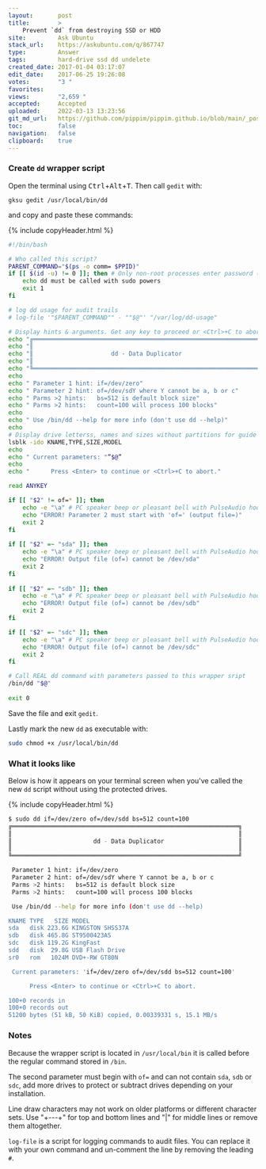 ```yaml
---
layout:       post
title:        >
    Prevent `dd` from destroying SSD or HDD
site:         Ask Ubuntu
stack_url:    https://askubuntu.com/q/867747
type:         Answer
tags:         hard-drive ssd dd undelete
created_date: 2017-01-04 03:17:07
edit_date:    2017-06-25 19:26:08
votes:        "3 "
favorites:    
views:        "2,659 "
accepted:     Accepted
uploaded:     2022-03-13 13:23:56
git_md_url:   https://github.com/pippim/pippim.github.io/blob/main/_posts/2017/2017-01-04-Prevent-_dd_-from-destroying-SSD-or-HDD.md
toc:          false
navigation:   false
clipboard:    true
---
```


### Create `dd` wrapper script

Open the terminal using <kbd>Ctrl</kbd>+<kbd>Alt</kbd>+<kbd>T</kbd>. Then call `gedit` with:

``` 
gksu gedit /usr/local/bin/dd
```

and copy and paste these commands:



{% include copyHeader.html %}
``` bash
#!/bin/bash

# Who called this script?
PARENT_COMMAND="$(ps -o comm= $PPID)"   
if [[ $(id -u) != 0 ]]; then # Only non-root processes enter password (ie "sudo dd ..." is ok)
    echo dd must be called with sudo powers
    exit 1
fi

# log dd usage for audit trails
# log-file '"$PARENT_COMMAND"" - ""$@"' "/var/log/dd-usage"

# Display hints & arguments. Get any key to proceed or <Ctrl>+C to abort
echo "╔════════════════════════════════════════════════════════════════╗"
echo "║                                                                ║"
echo "║                      dd - Data Duplicator                      ║"
echo "║                                                                ║"
echo "╚════════════════════════════════════════════════════════════════╝"
echo
echo " Parameter 1 hint: if=/dev/zero"
echo " Parameter 2 hint: of=/dev/sdY where Y cannot be a, b or c"
echo " Parms >2 hints:   bs=512 is default block size"
echo " Parms >2 hints:   count=100 will process 100 blocks"
echo
echo " Use /bin/dd --help for more info (don't use dd --help)"
echo
# Display drive letterss, names and sizes without partitions for guide
lsblk -ido KNAME,TYPE,SIZE,MODEL
echo
echo " Current parameters: "”$@”
echo
echo "      Press <Enter> to continue or <Ctrl>+C to abort."

read ANYKEY

if [[ "$2" != of=* ]]; then
    echo -e "\a" # PC speaker beep or pleasant bell with PulseAudio hooks
    echo "ERROR! Parameter 2 must start with 'of=' (output file=)"
    exit 2
fi
  
if [[ "$2" =~ "sda" ]]; then
    echo -e "\a" # PC speaker beep or pleasant bell with PulseAudio hooks
    echo "ERROR! Output file (of=) cannot be /dev/sda"
    exit 2
fi
  
if [[ "$2" =~ "sdb" ]]; then
    echo -e "\a" # PC speaker beep or pleasant bell with PulseAudio hooks
    echo "ERROR! Output file (of=) cannot be /dev/sdb"
    exit 2
fi

if [[ "$2" =~ "sdc" ]]; then
    echo -e "\a" # PC speaker beep or pleasant bell with PulseAudio hooks
    echo "ERROR! Output file (of=) cannot be /dev/sdc"
    exit 2
fi  

# Call REAL dd command with parameters passed to this wrapper sript
/bin/dd "$@"
    
exit 0
```

Save the file and exit `gedit`.

Lastly mark the new `dd` as executable with:

``` bash
sudo chmod +x /usr/local/bin/dd
```

### What it looks like

Below is how it appears on your terminal screen when you've called the new `dd` script without using the protected drives.

{% include copyHeader.html %}
``` bash
$ sudo dd if=/dev/zero of=/dev/sdd bs=512 count=100
╔════════════════════════════════════════════════════════════════╗
║                                                                ║
║                       dd - Data Duplicator                     ║
║                                                                ║
╚════════════════════════════════════════════════════════════════╝

 Parameter 1 hint: if=/dev/zero
 Parameter 2 hint: of=/dev/sdY where Y cannot be a, b or c
 Parms >2 hints:   bs=512 is default block size
 Parms >2 hints:   count=100 will process 100 blocks

 Use /bin/dd --help for more info (don't use dd --help)

KNAME TYPE   SIZE MODEL
sda   disk 223.6G KINGSTON SHSS37A
sdb   disk 465.8G ST9500423AS     
sdc   disk 119.2G KingFast        
sdd   disk  29.8G USB Flash Drive 
sr0   rom   1024M DVD+-RW GT80N   

 Current parameters: 'if=/dev/zero of=/dev/sdd bs=512 count=100'

      Press <Enter> to continue or <Ctrl>+C to abort.

100+0 records in
100+0 records out
51200 bytes (51 kB, 50 KiB) copied, 0.00339331 s, 15.1 MB/s
```

### Notes

Because the wrapper script is located in `/usr/local/bin` it is called before the regular command stored in `/bin`.

The second parameter must begin with `of=` and can not contain `sda`, `sdb` or `sdc`, add more drives to protect or subtract drives depending on your installation.

Line draw characters may not work on older platforms or different character sets. Use "+---+" for top and bottom lines and "|" for middle lines or remove them altogether.

`log-file` is a script for logging commands to audit files. You can replace it with your own command and un-comment the line by removing the leading `#`.
